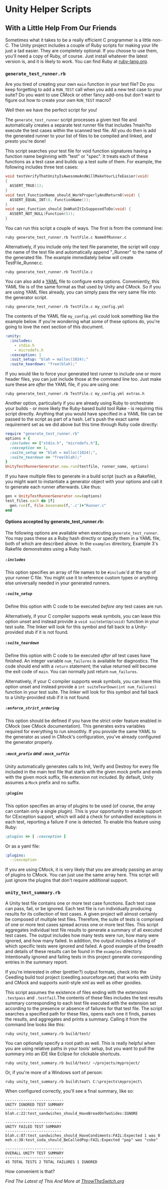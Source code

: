 # Unity Helper Scripts

## With a Little Help From Our Friends

Sometimes what it takes to be a really efficient C programmer is a little non-C.
The Unity project includes a couple of Ruby scripts for making your life just a tad
easier. They are completely optional. If you choose to use them, you'll need a
copy of Ruby, of course. Just install whatever the latest version is, and it is
likely to work. You can find Ruby at [ruby-lang.org](https://ruby-labg.org/).


### `generate_test_runner.rb`

Are you tired of creating your own `main` function in your test file? Do you
keep forgetting to add a `RUN_TEST` call when you add a new test case to your
suite? Do you want to use CMock or other fancy add-ons but don't want to figure
out how to create your own `RUN_TEST` macro?

Well then we have the perfect script for you!

The `generate_test_runner` script processes a given test file and automatically
creates a separate test runner file that includes ?main?to execute the test
cases within the scanned test file. All you do then is add the generated runner
to your list of files to be compiled and linked, and presto you're done!

This script searches your test file for void function signatures having a
function name beginning with "test" or "spec". It treats each of these
functions as a test case and builds up a test suite of them. For example, the
following includes three test cases:

```C
void testVerifyThatUnityIsAwesomeAndWillMakeYourLifeEasier(void)
{
  ASSERT_TRUE(1);
}
void test_FunctionName_should_WorkProperlyAndReturn8(void) {
  ASSERT_EQUAL_INT(8, FunctionName());
}
void spec_Function_should_DoWhatItIsSupposedToDo(void) {
  ASSERT_NOT_NULL(Function(5));
}
```

You can run this script a couple of ways. The first is from the command line:

```Shell
ruby generate_test_runner.rb TestFile.c NameOfRunner.c
```

Alternatively, if you include only the test file parameter, the script will copy
the name of the test file and automatically append "_Runner" to the name of the
generated file. The example immediately below will create TestFile_Runner.c.

```Shell
ruby generate_test_runner.rb TestFile.c
```

You can also add a [YAML](http://www.yaml.org/) file to configure extra options.
Conveniently, this YAML file is of the same format as that used by Unity and
CMock. So if you are using YAML files already, you can simply pass the very same
file into the generator script.

```Shell
ruby generate_test_runner.rb TestFile.c my_config.yml
```

The contents of the YAML file `my_config.yml` could look something like the
example below. If you're wondering what some of these options do, you're going
to love the next section of this document.

```YAML
:unity:
  :includes:
    - stdio.h
    - microdefs.h
  :cexception: 1
  :suit_setup: "blah = malloc(1024);"
  :suite_teardown: "free(blah);"
```

If you would like to force your generated test runner to include one or more
header files, you can just include those at the command line too. Just make sure
these are _after_ the YAML file, if you are using one:

```Shell
ruby generate_test_runner.rb TestFile.c my_config.yml extras.h
```

Another option, particularly if you are already using Ruby to orchestrate your
builds - or more likely the Ruby-based build tool Rake - is requiring this
script directly. Anything that you would have specified in a YAML file can be
passed to the script as part of a hash. Let's push the exact same requirement
set as we did above but this time through Ruby code directly:

```Ruby
require "generate_test_runner.rb"
options = {
  :includes => ["stdio.h", "microdefs.h"],
  :cexception => 1,
  :suite_setup => "blah = malloc(1024);",
  :suite_teardown => "free(blah);"
}
UnityTestRunnerGenerator.new.run(testfile, runner_name, options)
```

If you have multiple files to generate in a build script (such as a Rakefile),
you might want to instantiate a generator object with your options and call it
to generate each runner afterwards. Like thus:

```Ruby
gen = UnityTestRunnerGenerator.new(options)
test_files.each do |f|
  gen.run(f, File.basename(f,'.c')+"Runner.c"
end
```

#### Options accepted by generate_test_runner.rb:

The following options are available when executing `generate_test_runner`. You
may pass these as a Ruby hash directly or specify them in a YAML file, both of
which are described above. In the `examples` directory, Example 3's Rakefile
demonstrates using a Ruby hash.


##### `:includes`

This option specifies an array of file names to be `#include`'d at the top of
your runner C file. You might use it to reference custom types or anything else
universally needed in your generated runners.


##### `:suite_setup`

Define this option with C code to be executed _before any_ test cases are run.

Alternatively, if your C compiler supports weak symbols, you can leave this
option unset and instead provide a `void suiteSetUp(void)` function in your test
suite.  The linker will look for this symbol and fall back to a Unity-provided
stub if it is not found.


##### `:suite_teardown`

Define this option with C code to be executed _after all_ test cases have
finished.  An integer variable `num_failures` is available for diagnostics.
The code should end with a `return` statement; the value returned will become
the exit code of `main`.  You can normally just return `num_failures`.

Alternatively, if your C compiler supports weak symbols, you can leave this
option unset and instead provide a `int suiteTearDown(int num_failures)`
function in your test suite.  The linker will look for this symbol and fall
back to a Unity-provided stub if it is not found.


##### `:enforce_strict_ordering`

This option should be defined if you have the strict order feature enabled in
CMock (see CMock documentation). This generates extra variables required for
everything to run smoothly. If you provide the same YAML to the generator as
used in CMock's configuration, you've already configured the generator properly.

##### `:mock_prefix` and `:mock_suffix`

Unity automatically generates calls to Init, Verify and Destroy for every file
included in the main test file that starts with the given mock prefix and ends
with the given mock suffix, file extension not included. By default, Unity
assumes a `Mock` prefix and no suffix.

##### `:plugins`

This option specifies an array of plugins to be used (of course, the array can
contain only a single plugin). This is your opportunity to enable support for
CException support, which will add a check for unhandled exceptions in each
test, reporting a failure if one is detected. To enable this feature using Ruby:

```Ruby
:plugins => [ :cexception ]
```

Or as a yaml file:

```YAML
:plugins:
  -:cexception
```

If you are using CMock, it is very likely that you are already passing an array
of plugins to CMock. You can just use the same array here. This script will just
ignore the plugins that don't require additional support.


### `unity_test_summary.rb`

A Unity test file contains one or more test case functions. Each test case can
pass, fail, or be ignored. Each test file is run individually producing results
for its collection of test cases. A given project will almost certainly be
composed of multiple test files. Therefore, the suite of tests is comprised of
one or more test cases spread across one or more test files. This script
aggregates individual test file results to generate a summary of all executed
test cases. The output includes how many tests were run, how many were ignored,
and how many failed. In addition, the output includes a listing of which
specific tests were ignored and failed. A good example of the breadth and
details of these results can be found in the `examples` directory. Intentionally
ignored and failing tests in this project generate corresponding entries in the
summary report.

If you're interested in other (prettier?) output formats, check into the
Ceedling build tool project (ceedling.sourceforge.net) that works with Unity and
CMock and supports xunit-style xml as well as other goodies.

This script assumes the existence of files ending with the extensions
`.testpass` and `.testfail`.The contents of these files includes the test
results summary corresponding to each test file executed with the extension set
according to the presence or absence of failures for that test file. The script
searches a specified path for these files, opens each one it finds, parses the
results, and aggregates and prints a summary. Calling it from the command line
looks like this:

```Shell
ruby unity_test_summary.rb build/test/
```

You can optionally specify a root path as well. This is really helpful when you
are using relative paths in your tools' setup, but you want to pull the summary
into an IDE like Eclipse for clickable shortcuts.

```Shell
ruby unity_test_summary.rb build/test/ ~/projects/myproject/
```

Or, if you're more of a Windows sort of person:

```Shell
ruby unity_test_summary.rb build\teat\ C:\projects\myproject\
```

When configured correctly, you'll see a final summary, like so:

```Shell
--------------------------
UNITY IGNORED TEST SUMMARY
--------------------------
blah.c:22:test_sandwiches_should_HaveBreadOnTwoSides:IGNORE

-------------------------
UNITY FAILED TEST SUMMARY
-------------------------
blah.c:87:test_sandwiches_should_HaveCondiments:FAIL:Expected 1 was 0
meh.c:38:test_soda_should_BeCalledPop:FAIL:Expected "pop" was "coke"

--------------------------
OVERALL UNITY TEST SUMMARY
--------------------------
45 TOTAL TESTS 2 TOTAL FAILURES 1 IGNORED
```

How convenient is that?


*Find The Latest of This And More at [ThrowTheSwitch.org](https://throwtheswitch.org)*
